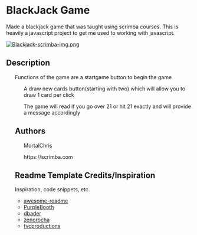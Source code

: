 # BlackJack Game
<p style="display: flex; flex-wrap: wrap;">Made a blackjack game that was taught using scrimba courses. This is heavily a javascript project to get me used to working with javascript.</p>

[![Blackjack-scrimba-img.png](https://i.postimg.cc/gr9hJNJG/Blackjack-scrimba-img.png)](https://postimg.cc/gLDjty87)

## Description

<ol>Functions of the game are a startgame button to begin the game
<ol>A draw new cards button(starting with two) which will allow you to draw 1 card per click</ol>
<ol>The game will read if you go over 21 or hit 21 exactly and will provide a message accordingly</ol>


## Authors

<ol>MortalChris</ol>
<ol>https://scrimba.com</ol>


## Readme Template Credits/Inspiration

Inspiration, code snippets, etc.
* [awesome-readme](https://github.com/matiassingers/awesome-readme)
* [PurpleBooth](https://gist.github.com/PurpleBooth/109311bb0361f32d87a2)
* [dbader](https://github.com/dbader/readme-template)
* [zenorocha](https://gist.github.com/zenorocha/4526327)
* [fvcproductions](https://gist.github.com/fvcproductions/1bfc2d4aecb01a834b46)
